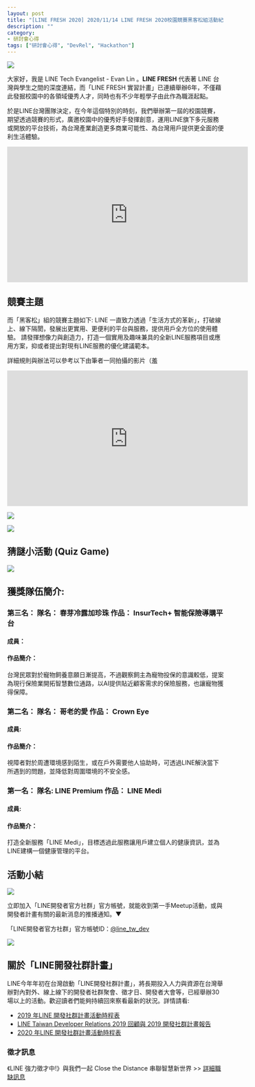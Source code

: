 ```yaml
---
layout: post
title: "[LINE FRESH 2020] 2020/11/14 LINE FRESH 2020校園競賽黑客松組活動紀錄"
description: ""
category: 
- 研討會心得
tags: ["研討會心得", "DevRel", "Hackathon"]
---
```




![](../images/2020/1114_01.jpg)

大家好，我是 LINE Tech Evangelist - Evan Lin 。**LINE FRESH** 代表著 LINE 台灣與學生之間的深度連結，而「LINE FRESH 實習計畫」已連續舉辦6年，不僅藉此發掘校園中的各領域優秀人才，同時也有不少年輕學子由此作為職涯起點。

於是LINE台灣團隊決定，在今年這個特別的時刻，我們舉辦第一屆的校園競賽，期望透過競賽的形式，廣邀校園中的優秀好手發揮創意，運用LINE旗下多元服務或開放的平台技術，為台灣產業創造更多商業可能性、為台灣用戶提供更全面的便利生活體驗。

<iframe width="560" height="315" src="https://www.youtube.com/embed/XHEOxyTvuJo" frameborder="0" allow="accelerometer; autoplay; clipboard-write; encrypted-media; gyroscope; picture-in-picture" allowfullscreen></iframe>



## 競賽主題

而「黑客松」組的競賽主題如下: LINE 一直致力透過「生活方式的革新」，打破線上、線下隔閡，發展出更實用、更便利的平台與服務，提供用戶全方位的使用體驗。 請發揮想像力與創造力，打造一個實用及趣味兼具的全新LINE服務項目或應用方案，抑或者提出對現有LINE服務的優化建議範本。

詳細規則與辦法可以參考以下由筆者一同拍攝的影片（羞

<iframe width="560" height="315" src="https://www.youtube.com/embed/FB3xLfGRln8" frameborder="0" allow="accelerometer; autoplay; clipboard-write; encrypted-media; gyroscope; picture-in-picture" allowfullscreen></iframe>









![](../images/2020/1114_02.jpg)



![](../images/2020/1114_04.jpg)





## 猜謎小活動 (Quiz Game)





![](../images/2020/1114_05.jpg)



## 獲獎隊伍簡介:

### 第三名： 隊名： 春芽冷露加珍珠   作品： InsurTech+ 智能保險導購平台

#### 成員： 



#### 作品簡介：

台灣民眾對於寵物飼養意願日漸提高，不過觀察飼主為寵物投保的意識較低，提案為現行保險業開拓智慧數位通路，以AI提供貼近顧客需求的保險服務，也讓寵物獲得保障。



 ### 第二名： 隊名： 哥老的愛 作品： Crown Eye

#### 成員:



#### 作品簡介：

視障者對於周遭環境感到陌生，或在戶外需要他人協助時，可透過LINE解決當下所遇到的問題，並降低對周圍環境的不安全感。



### 第一名： 隊名:  LINE Premium 作品： LINE Medi

#### 成員:

#### 作品簡介：

打造全新服務「LINE Medi」，目標透過此服務讓用戶建立個人的健康資訊，並為LINE建構一個健康管理的平台。



## 活動小結

![](../images/2020/1114_06.jpg)







立即加入「LINE開發者官方社群」官方帳號，就能收到第一手Meetup活動，或與開發者計畫有關的最新消息的推播通知。▼

「LINE開發者官方社群」官方帳號ID：[@line_tw_dev](https://lin.ee/s5RsZHo)

![](http://www.evanlin.com/images/2020/line-tw-dev-qr.png)

## 關於「LINE開發社群計畫」

LINE今年年初在台灣啟動「LINE開發社群計畫」，將長期投入人力與資源在台灣舉辦對內對外、線上線下的開發者社群聚會、徵才日、開發者大會等，已經舉辦30場以上的活動。歡迎讀者們能夠持續回來察看最新的狀況。詳情請看:

- [2019 年LINE 開發社群計畫活動時程表](https://engineering.linecorp.com/zh-hant/blog/line-taiwan-developer-relations-2019-plan/)
- [LINE Taiwan Developer Relations 2019 回顧與 2019 開發社群計畫報告](https://engineering.linecorp.com/zh-hant/blog/line-taiwan-developer-relations-2019/)
- [2020 年LINE 開發社群計畫活動時程表](https://engineering.linecorp.com/zh-hant/blog/2020-line-tw-devrel/)

### 徵才訊息
《LINE 強力徵才中!》與我們一起 Close the Distance 串聯智慧新世界 >> [詳細職缺訊息](https://career.linecorp.com/linecorp/career/list?classId=&locationCd=TW)
